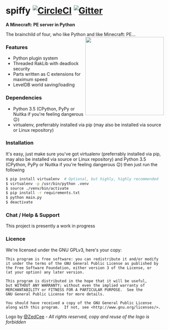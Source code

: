 spiffy [![CircleCI](https://img.shields.io/circleci/project/spiffy/spiffy.svg)]() [![Gitter](https://badges.gitter.im/spiffy/spiffy.svg)](https://gitter.im/spiffy/spiffy?utm_source=badge&utm_medium=badge&utm_campaign=pr-badge)
======
**A Minecraft: PE server in Python**

The brainchild of four, who like Python and like Minecraft: PE...
<img align="right" src="https://raw.githubusercontent.com/ZedCee/various_graphics/master/sheepLogo/sheepLogoCrossSectionTrans.png" height="250" width="250">

### Features
- Python plugin system
- Threaded RakLib with deadlock security
- Parts written as C extensions for maximum speed
- LevelDB world saving/loading

### Dependencies
- Python 3.5 (CPython, PyPy or Nuitka if you're feeling dangerous :wink:)
- virtualenv, preferrably installed via pip (may also be installed via source or Linux repository)

### Installation
It's easy, just make sure you've got virtualenv (preferrably installed via pip, may also be installed via source or Linux repository) and Python 3.5 (CPython, PyPy or Nuitka if you're feeling dangerous :wink:) then just run the following
```sh
$ pip install virtualenv  # Optional, but highly, highly recommended
$ virtualenv -p /usr/bin/python .venv
$ source ./venv/bin/activate
$ pip install -r requirements.txt
$ python main.py
$ deactivate
```

### Chat / Help & Support

This project is presently a work in progress
<!--If you have an issue, please make sure to check the [FAQs](https://github.com/spiffy/spiffy/wiki/FAQs) page before opening any issues. We are constantly fixing issues and are continuously updating, so please also ensure that you are up-to-date before opening any issues.-->

### Licence
We're licensed under the GNU GPLv3, here's your copy:

	This program is free software: you can redistribute it and/or modify
	it under the terms of the GNU General Public License as published by
	the Free Software Foundation, either version 3 of the License, or
	(at your option) any later version.

	This program is distributed in the hope that it will be useful,
	but WITHOUT ANY WARRANTY; without even the implied warranty of
	MERCHANTABILITY or FITNESS FOR A PARTICULAR PURPOSE.  See the
	GNU General Public License for more details.

	You should have received a copy of the GNU General Public License
	along with this program.  If not, see <http://www.gnu.org/licenses/>.

Logo by [@ZedCee](https://github.com/ZedCee) - *All rights reserved, copy and reuse of the logo is forbidden*
